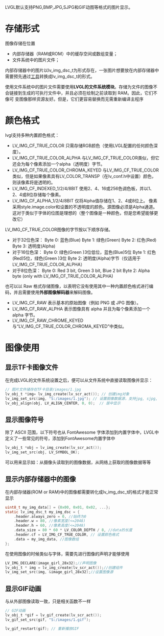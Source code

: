 LVGL默认支持PNG,BMP,JPG,SJPG和GIF动图等格式的图片显示。
# 存储形式

图像存储在位置
- 内部存储器（RAM或ROM）中的缓存空间或数组变量；
- 文件系统中的图片文件；

内部存储器中的图片以lv_img_dsc_t为形式存在，一张图片想要放在内部存储器中需要预先通过[工具](https://lvgl.io/tools/imageconverter)转换成lv_img_dsc_t的形式。

使用文件系统中的图片文件需要使用**LVGL的文件系统模块**。存储为文件的图像不会链接到生成的可执行文件中，并且必须在绘制之前读取到 RAM。因此，它们不像可 变图像那样资源友好。但是，它们更容易替换而无需重新编译主程序
# 颜色格式

lvgl支持多种内置颜色格式：
- LV_IMG_CF_TRUE_COLOR 只需存储RGB颜色（使用LVGL配置的任何颜色深度）。
- LV_IMG_CF_TRUE_COLOR_ALPHA 与LV_IMG_CF_TRUE_COLOR类似，但它还会为每个像素添加一个alpha（透明度）字节。
- LV_IMG_CF_TRUE_COLOR_CHROMA_KEYED 与LV_IMG_CF_TRUE_COLOR类似，但是如果像素具有LV_COLOR_TRANSP（在lv_conf.h中设置）颜色，则该像素将是透明的。
- LV_IMG_CF_INDEXED_1/2/4/8BIT 使用2、4、16或256色调色板，并以1、2、4或8位存储每个像素。
- LV_IMG_CF_ALPHA_1/2/4/8BIT 仅将Alpha值存储在1、2、4或8位上。 像素采用style.image.color和设置的不透明度的颜色。源图像必须是Alpha通道。这对于类似于字体的位图是理想的（整个图像是一种颜色，但是您希望能够更改它）

LV_IMG_CF_TRUE_COLOR图像的字节按以下顺序存储。
- 对于32位色深：
	Byte 0: 蓝色(Blue)
	Byte 1: 绿色(Green)
	Byte 2: 红色(Red)
	Byte 3: 透明度(Alpha)
- 对于16位色深：
	Byte 0: 绿色(Green )3位低位，蓝色(Blue)5位
	Byte 1: 红色(Red)5位，绿色(Green )3位
	Byte 2: 透明度(Alpha)字节（仅适用于LV_IMG_CF_TRUE_COLOR_ALPHA）
- 对于8位色深：
	Byte 0: Red 3 bit, Green 3 bit, Blue 2 bit
	Byte 2: Alpha byte (only with LV_IMG_CF_TRUE_COLOR_ALPHA)

也可以以 Raw 格式存储图像，以表明它没有使用其中一种内置颜色格式进行编码，并且需要使用**外部图像解码器**来解码图像。 
- LV_IMG_CF_RAW 表示基本的原始图像（例如 PNG 或 JPG 图像）。
- LV_IMG_CF_RAW_ALPHA 表示图像具有 alpha 并且为每个像素添加一个 alpha 字节。
- LV_IMG_CF_RAW_CHROME_KEYED 与“LV_IMG_CF_TRUE_COLOR_CHROMA_KEYED”中类似。
# 图像使用

## 显示TF卡图像文件
在完成LVGL的文件系统设置之后，便可以从文件系统中直接读取图像并显示：
```C
// 图片文件储存在TF卡目录/images/1.jpg
lv_obj_t *img= lv_img_create(lv_scr_act()); // 创建img对象
lv_img_set_src(img, "S:/images/1.jpg"); // 设置图像数据源，支持jpg, sjpg, png, bmp
lv_obj_align(obj, LV_ALIGN_CENTER, 0, 0);  // 居中显示
```
## 显示图像符号
除了 ASCII 范围，以下符号也从 FontAwesome 字体添加到内置字体中，LVGL中定义了一些常见的符号，添加到FontAwesome内置字体中

```C
lv_obj_t *obj = lv_img_create(lv_scr_act());
lv_img_set_src(obj, LV_SYMBOL_OK);
```
可以用来显示如：从摄像头读取到的图像数据，从网络上获取的图像数据等等

## 显示内部存储器中的图像
在内部存储器(ROM or RAM)中的图像都需要转化成lv_img_dsc_t的格式才能正常显示

```C
uint8_t my_img_data[] = {0x00, 0x01, 0x02, ...}; 
static lv_img_dsc_t my_img_dsc = { 
	.header.always_zero = 0, //始终为0
	.header.w = 80, //像素宽度(<=2048)
	.header.h = 60, //像素高度(<=2048)
	.data_size = 80 * 60 * LV_COLOR_DEPTH / 8, //data的长度
	.header.cf = LV_IMG_CF_TRUE_COLOR, // 设置颜色格式
	.data = my_img_data, //图像数组
};
```

在使用图像的时候类似与字体，需要先进行图像的声明才能够使用
```C
LV_IMG_DECLARE(image_girl_28x32);//声明图像
lv_obj_t * img = lv_img_create(lv_scr_act());//创建组件
lv_img_set_src(img, &image_girl_28x32);//设置图像源
```

## 显示GIF动画
与从外部图像读取一致，只是相关函数不一样
```C
// GIF动画
lv_obj_t *gif = lv_gif_create(lv_scr_act());
lv_gif_set_src(gif, "S:/images/1.gif");

lv_gif_restart(gif); // 重新播放GIF
```
